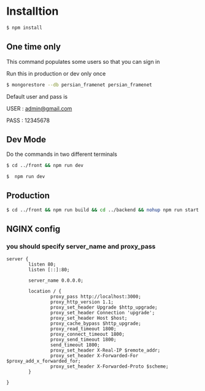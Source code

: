 # Installtion
```bash
$ npm install 
```

## One time only
This command populates some users so that you can sign in

Run this in production or dev only once
```bash
$ mongorestore --db persian_framenet persian_framenet
```
Default user and pass is

USER : admin@gmail.com

PASS : 12345678


## Dev Mode
Do the commands in two different terminals
```bash
$ cd ../front && npm run dev
```
```bash
$  npm run dev
```
## Production
```bash
$ cd ../front && npm run build && cd ../backend && nohup npm run start >/dev/null 2>&1 &
```

## NGINX config
### you should specify server_name and proxy_pass
```nginx
server {
        listen 80;
        listen [::]:80;

        server_name 0.0.0.0;

        location / {
                proxy_pass http://localhost:3000;
                proxy_http_version 1.1;
                proxy_set_header Upgrade $http_upgrade;
                proxy_set_header Connection 'upgrade';
                proxy_set_header Host $host;
                proxy_cache_bypass $http_upgrade;
                proxy_read_timeout 1800;
                proxy_connect_timeout 1800;
                proxy_send_timeout 1800;
                send_timeout 1800;
                proxy_set_header X-Real-IP $remote_addr;
                proxy_set_header X-Forwarded-For $proxy_add_x_forwarded_for;
                proxy_set_header X-Forwarded-Proto $scheme;
        }

}
```